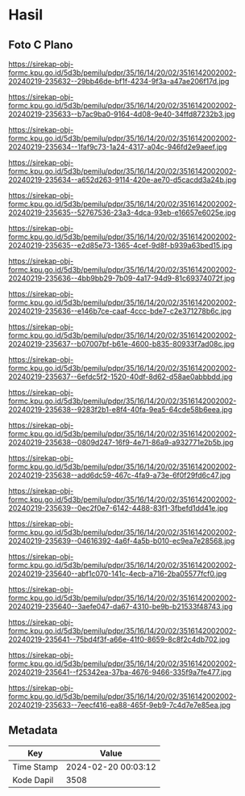 # Hasil

## Foto C Plano

https://sirekap-obj-formc.kpu.go.id/5d3b/pemilu/pdpr/35/16/14/20/02/3516142002002-20240219-235632--29bb46de-bf1f-4234-9f3a-a47ae206f17d.jpg

https://sirekap-obj-formc.kpu.go.id/5d3b/pemilu/pdpr/35/16/14/20/02/3516142002002-20240219-235633--b7ac9ba0-9164-4d08-9e40-34ffd87232b3.jpg

https://sirekap-obj-formc.kpu.go.id/5d3b/pemilu/pdpr/35/16/14/20/02/3516142002002-20240219-235634--1faf9c73-1a24-4317-a04c-946fd2e9aeef.jpg

https://sirekap-obj-formc.kpu.go.id/5d3b/pemilu/pdpr/35/16/14/20/02/3516142002002-20240219-235634--a652d263-9114-420e-ae70-d5cacdd3a24b.jpg

https://sirekap-obj-formc.kpu.go.id/5d3b/pemilu/pdpr/35/16/14/20/02/3516142002002-20240219-235635--52767536-23a3-4dca-93eb-e16657e6025e.jpg

https://sirekap-obj-formc.kpu.go.id/5d3b/pemilu/pdpr/35/16/14/20/02/3516142002002-20240219-235635--e2d85e73-1365-4cef-9d8f-b939a63bed15.jpg

https://sirekap-obj-formc.kpu.go.id/5d3b/pemilu/pdpr/35/16/14/20/02/3516142002002-20240219-235636--4bb9bb29-7b09-4a17-94d9-81c69374072f.jpg

https://sirekap-obj-formc.kpu.go.id/5d3b/pemilu/pdpr/35/16/14/20/02/3516142002002-20240219-235636--e146b7ce-caaf-4ccc-bde7-c2e371278b6c.jpg

https://sirekap-obj-formc.kpu.go.id/5d3b/pemilu/pdpr/35/16/14/20/02/3516142002002-20240219-235637--b07007bf-b61e-4600-b835-80933f7ad08c.jpg

https://sirekap-obj-formc.kpu.go.id/5d3b/pemilu/pdpr/35/16/14/20/02/3516142002002-20240219-235637--6efdc5f2-1520-40df-8d62-d58ae0abbbdd.jpg

https://sirekap-obj-formc.kpu.go.id/5d3b/pemilu/pdpr/35/16/14/20/02/3516142002002-20240219-235638--9283f2b1-e8f4-40fa-9ea5-64cde58b6eea.jpg

https://sirekap-obj-formc.kpu.go.id/5d3b/pemilu/pdpr/35/16/14/20/02/3516142002002-20240219-235638--0809d247-16f9-4e71-86a9-a932771e2b5b.jpg

https://sirekap-obj-formc.kpu.go.id/5d3b/pemilu/pdpr/35/16/14/20/02/3516142002002-20240219-235638--add6dc59-467c-4fa9-a73e-6f0f29fd6c47.jpg

https://sirekap-obj-formc.kpu.go.id/5d3b/pemilu/pdpr/35/16/14/20/02/3516142002002-20240219-235639--0ec2f0e7-6142-4488-83f1-3fbefd1dd41e.jpg

https://sirekap-obj-formc.kpu.go.id/5d3b/pemilu/pdpr/35/16/14/20/02/3516142002002-20240219-235639--04616392-4a6f-4a5b-b010-ec9ea7e28568.jpg

https://sirekap-obj-formc.kpu.go.id/5d3b/pemilu/pdpr/35/16/14/20/02/3516142002002-20240219-235640--abf1c070-141c-4ecb-a716-2ba05577fcf0.jpg

https://sirekap-obj-formc.kpu.go.id/5d3b/pemilu/pdpr/35/16/14/20/02/3516142002002-20240219-235640--3aefe047-da67-4310-be9b-b21533f48743.jpg

https://sirekap-obj-formc.kpu.go.id/5d3b/pemilu/pdpr/35/16/14/20/02/3516142002002-20240219-235641--75bd4f3f-a66e-41f0-8659-8c8f2c4db702.jpg

https://sirekap-obj-formc.kpu.go.id/5d3b/pemilu/pdpr/35/16/14/20/02/3516142002002-20240219-235641--f25342ea-37ba-4676-9466-335f9a7fe477.jpg

https://sirekap-obj-formc.kpu.go.id/5d3b/pemilu/pdpr/35/16/14/20/02/3516142002002-20240219-235633--7eecf416-ea88-465f-9eb9-7c4d7e7e85ea.jpg


## Metadata

| Key        | Value               |
| ---------- | ------------------- |
| Time Stamp | 2024-02-20 00:03:12 |
| Kode Dapil | 3508                |



